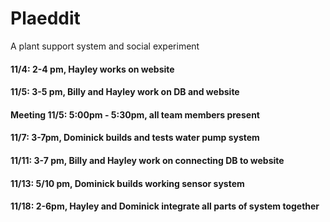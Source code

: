 # Plaeddit
A plant support system and social experiment

#### 11/4: 2-4 pm, Hayley works on website
#### 11/5: 3-5 pm, Billy and Hayley work on DB and website
#### Meeting 11/5: 5:00pm - 5:30pm, all team members present
#### 11/7: 3-7pm, Dominick builds and tests water pump system
#### 11/11: 3-7 pm, Billy and Hayley work on connecting DB to website
#### 11/13: 5/10 pm, Dominick builds working sensor system
#### 11/18: 2-6pm, Hayley and Dominick integrate all parts of system together
